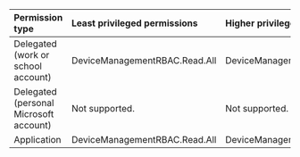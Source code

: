 |Permission type|Least privileged permissions|Higher privileged permissions|
|:---|:---|:---|
|Delegated (work or school account)|DeviceManagementRBAC.Read.All|DeviceManagementRBAC.ReadWrite.All|
|Delegated (personal Microsoft account)|Not supported.|Not supported.|
|Application|DeviceManagementRBAC.Read.All|DeviceManagementRBAC.ReadWrite.All|